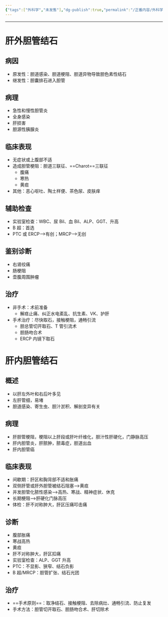 ```yaml
---
{"tags":["外科学","未发售"],"dg-publish":true,"permalink":"/正番内容/外科学/Episode 06. 普外科/胆管结石/","dgPassFrontmatter":true}
---
```


---
# 肝外胆管结石
## 病因
+ 原发性：胆道感染、胆道梗阻、胆道异物导致胆色素性结石
+ 继发性：胆囊排石进入胆管
## 病理
+ 急性和慢性胆管炎
+ 全身感染
+ 肝损害
+ 胆源性胰腺炎
## 临床表现
+ 无症状或上腹部不适
+ 造成胆管梗阻：胆道三联征、==Charot==三联征
	+ 腹痛
	+ 寒热
	+ 黄疸
+ 其他：恶心呕吐、陶土样便、茶色尿、皮肤痒
## 辅助检查
+ 实验室检查：WBC、尿 Bil、血 Bil、ALP、GGT、升高
+ B 超：首选
+ PTC 或 ERCP-->有创；MRCP-->无创
## 鉴别诊断
+ 右肾绞痛
+ 肠梗阻
+ 壶腹周围肿瘤
## 治疗
+ 非手术：术前准备
	+ 解痉止痛、纠正水电紊乱、抗生素、VK、护肝
+ 手术治疗：尽快取石，接触梗阻，通畅引流
	+ 胆总管切开取石、T 管引流术
	+ 胆肠吻合术
	+ ERCP 内镜下取石
# 肝内胆管结石
## 概述
+ 以肝左外叶和右后叶多见
+ 左肝管细，易堵
+ 胆道感染、寄生虫、胆汁淤积、解剖变异有关
## 病理
+ 肝胆管梗阻，梗阻以上肝段或肝叶纤维化，胆汁性肝硬化，门静脉高压
+ 肝内胆管炎，肝脓肿，脓毒症，胆道出血
+ 肝内胆管癌
## 临床表现
+ 间歇期：肝区和胸背部不适和胀痛
+ 双侧肝管或肝外胆管被结石阻塞-->黄疸
+ 并发胆管化脓性感染-->高热、寒战、精神症状、休克
+ 长期梗阻-->肝硬化门脉高压
+ 体检：肝不对称肿大，肝区压痛叩击痛
## 诊断
+ 腹部胀痛
+ 寒战高热
+ 黄疸
+ 肝不对称肿大，肝区扣痛
+ 实验室检查：ALP、GGT 升高
+ PTC：不显影、狭窄、结石负影
+ B 超/MRCP：胆管扩张、结石光团
## 治疗
+ ==手术原则==：取净结石、接触梗阻、去除病灶、通畅引流、防止复发
+ 手术方法：胆管切开取石、胆肠吻合术、肝切除术
